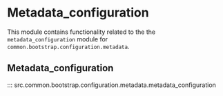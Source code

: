 # Metadata_configuration

This module contains functionality related to the the `metadata_configuration` module for `common.bootstrap.configuration.metadata`.

## Metadata_configuration

::: src.common.bootstrap.configuration.metadata.metadata_configuration

